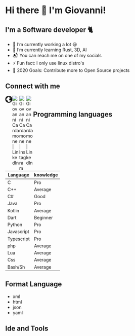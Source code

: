 # Hi there 👋 I'm Giovanni!

## I'm a Software developer 🐈

- :telescope: I’m currently working a lot :laughing:
- :seedling: I’m currently learning Rust, 3D, AI
- :mailbox_with_mail: You can reach me on one of my socials
- :zap: Fun fact: I only use linux distro's
- :goal_net: 2020 Goals: Contribute more to Open Source projects

## Connect with me

[<img align="left" alt="Giovanni Cardamone | Website" width="22px" src="https://raw.githubusercontent.com/iconic/open-iconic/master/svg/globe.svg" />][website]
[<img align="left" alt="Giovanni Cardamone | LinkedIn" width="22px" src="https://cdn.jsdelivr.net/npm/simple-icons@v3/icons/facebook.svg" />][facebook]
[<img align="left" alt="Giovanni Cardamone | Instagram" width="22px" src="https://cdn.jsdelivr.net/npm/simple-icons@v3/icons/instagram.svg" />][instagram]
[<img align="left" alt="Giovanni Cardamone | LinkedIn" width="22px" src="https://cdn.jsdelivr.net/npm/simple-icons@v3/icons/linkedin.svg" />][linkedin]

<br>

## Programming languages

| Language   | knowledge |
| ---------- | --------- |
| C          | Pro       |
| C++        | Average   |
| C#         | Good      |
| Java       | Pro       |
| Kotlin     | Average   |
| Dart       | Beginner  |
| Python     | Pro       |
| Javascript | Pro       |
| Typescript | Pro       |
| php        | Average   |
| Lua        | Average   |
| Css        | Average   |
| Bash/Sh    | Average   |

## Format Language

- xml
- html
- json
- yaml

## Ide and Tools

[website]: https://giovannicardamone.github.io
[facebook]: https://www.facebook.com/G.Cardamone2
[instagram]: http://instagram.com/giovannicardamone
[linkedin]: https://www.linkedin.com/in/giovanni-cardamone-41306973/

